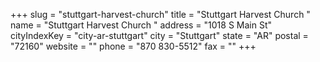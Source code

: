 +++
slug = "stuttgart-harvest-church"
title = "Stuttgart Harvest Church "
name = "Stuttgart Harvest Church "
address = "1018 S Main St"
cityIndexKey = "city-ar-stuttgart"
city = "Stuttgart"
state = "AR"
postal = "72160"
website = ""
phone = "870 830-5512"
fax = ""
+++
